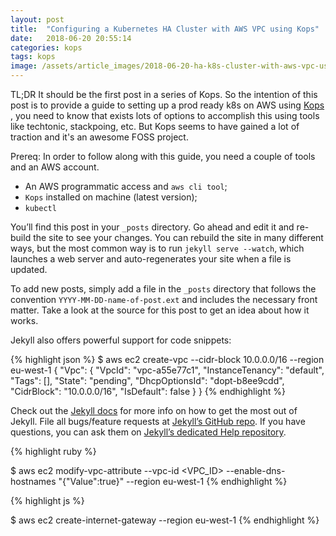 ```yaml
---
layout: post
title:  "Configuring a Kubernetes HA Cluster with AWS VPC using Kops"
date:   2018-06-20 20:55:14
categories: kops
tags: kops
image: /assets/article_images/2018-06-20-ha-k8s-cluster-with-aws-vpc-using-kops/justin-campbell-706421--unsplash.jpg
---
```



TL;DR It should be the first post in a series of Kops. So the intention of this post is to provide a guide   to setting up a prod ready k8s on AWS using [Kops][kops-official-repo] , you need to know that exists lots of options to accomplish this using tools like techtonic, stackpoing, etc. But Kops seems to have gained a lot of traction and it's an awesome FOSS project.

  Prereq:
In order to follow along with this guide, you need a couple of tools and an AWS account.
- An AWS programmatic access and `aws cli tool`;
- `Kops` installed on machine (latest version);
- `kubectl`


You’ll find this post in your `_posts` directory. Go ahead and edit it and re-build the site to see your changes. You can rebuild the site in many different ways, but the most common way is to run `jekyll serve --watch`, which launches a web server and auto-regenerates your site when a file is updated.

To add new posts, simply add a file in the `_posts` directory that follows the convention `YYYY-MM-DD-name-of-post.ext` and includes the necessary front matter. Take a look at the source for this post to get an idea about how it works.

Jekyll also offers powerful support for code snippets:

{% highlight json %}
$ aws ec2 create-vpc --cidr-block 10.0.0.0/16 --region eu-west-1 { "Vpc": { "VpcId": "vpc-a55e77c1", "InstanceTenancy": "default", "Tags": [], "State": "pending", "DhcpOptionsId": "dopt-b8ee9cdd", "CidrBlock": "10.0.0.0/16", "IsDefault": false } }
{% endhighlight %}

Check out the [Jekyll docs][jekyll] for more info on how to get the most out of Jekyll. File all bugs/feature requests at [Jekyll’s GitHub repo][jekyll-gh]. If you have questions, you can ask them on [Jekyll’s dedicated Help repository][jekyll-help].

{% highlight ruby %}

$ aws ec2 modify-vpc-attribute --vpc-id <VPC_ID> --enable-dns-hostnames "{\"Value\":true}" --region eu-west-1
{% endhighlight %}

{% highlight js %}

$ aws ec2 create-internet-gateway --region eu-west-1
{% endhighlight %}

[kops-official-repo]: https://github.com/kubernetes/kops
[jekyll]:      http://jekyllrb.com
[jekyll-gh]:   https://github.com/jekyll/jekyll
[jekyll-help]: https://github.com/jekyll/jekyll-help
